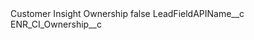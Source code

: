 <?xml version="1.0" encoding="UTF-8"?>
<CustomMetadata xmlns="http://soap.sforce.com/2006/04/metadata" xmlns:xsi="http://www.w3.org/2001/XMLSchema-instance" xmlns:xsd="http://www.w3.org/2001/XMLSchema">
    <label>Customer Insight Ownership</label>
    <protected>false</protected>
    <values>
        <field>LeadFieldAPIName__c</field>
        <value xsi:type="xsd:string">ENR_CI_Ownership__c</value>
    </values>
</CustomMetadata>
